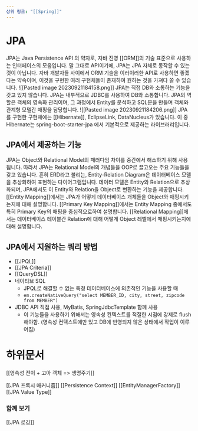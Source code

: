 ```yaml
---
상위 링크: "[[Spring]]"
---
```

# JPA
JPA는 Java Persistence API 의 약자로, 자바 진영 [[ORM]]의 기술 표준으로 사용하는 인터페이스의 모음입니다. 말 그대로 API이기에, JPA는 JPA 자체로 동작할 수 있는 것이 아닙니다. 자바 개발자들 사이에서 ORM 기술을 이러이러한 API로 사용하면 좋겠다는 약속이며, 이것을 구현한 여러 구현체들이 존재하여 원하는 것을 가져다 쓸 수 있습니다.
![[Pasted image 20230921184158.png]]
JPA는 직접 DB와 소통하는 기능을 갖고 있지 않습니다. JPA는 내부적으로 JDBC를 사용하여 DB와 소통합니다. JPA의 역할은 객체의 영속화 관리이며, 그 과정에서 Entity를 분석하고 SQL문을 만들며 객체와 관계형 모델간 매핑을 담당합니다.
![[Pasted image 20230921184206.png]]
JPA를 구현한 구현체에는 [[Hibernate]], EclipseLink, DataNucleus가 있습니다. 이 중 Hibernate는 spring-boot-starter-jpa 에서 기본적으로 제공하는 라이브러리입니다.

## JPA에서 제공하는 기능
JPA는 Object와 Relational Model의 패러다임 차이를 중간에서 해소하기 위해 사용됩니다. 따라서 JPA는 Relational Model의 개념들을 OOP로 끌고오는 주요 기능들을 갖고 있습니다.
흔히 ERD라고 불리는, Entity-Relation Diagram은 데이터베이스 모델을 추상화하여 표현하는 다이어그램입니다. 데이터 모델은 Entity와 Relation으로 추상화되며, JPA에서도 이 Entity와 Relation을 Object로 변환하는 기능을 제공합니다.
[[Entity Mapping]]에서는 JPA가 어떻게 데이터베이스 개체들을 Object와 매핑시키는지에 대해 설명합니다.
[[Primary Key Mapping]]에서는 Entity Mapping 중에서도 특히 Primary Key의 매핑을 중심적으로하여 설명합니다.
[[Relational Mapping]]에서는 데이터베이스 테이블간 Relation에 대해 어떻게 Object 레벨에서 매핑시키는지에 대해 설명합니다.

## JPA에서 지원하는 쿼리 방법
* [[JPQL]]
* [[JPA Criteria]]
* [[QueryDSL]]
* 네이티브 SQL
	* JPQL로 해결할 수 없는 특정 데이터베이스에 의존적인 기능을 사용할 때
	* `em.createNativeQuery("select MEMBER_ID, city, street, zipcode from MEMBER")`
* JDBC API 직접 사용, MyBatis, SpringJdbcTemplate 함께 사용
	* 이 기능들을 사용하기 위해서는 영속성 컨텍스트를 적절한 시점에 강제로 flush 해야함. (영속성 컨텍스트에만 있고 DB에 반영되지 않은 상태에서 작업이 이루어짐)

# 하위문서
[[영속성 전이 + 고아 객체 => 생명주기]]

[[JPA 프록시 매커니즘]]
[[Persistence Context]]
[[EntityManagerFactory]]
[[JPA Value Type]]

### 함께  보기
[[JPA 로깅]]